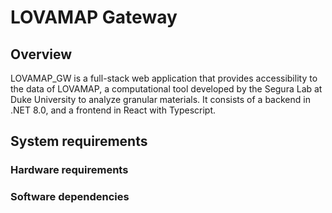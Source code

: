 <h1>LOVAMAP Gateway</h1>

<h2>Overview</h2>

LOVAMAP_GW is a full-stack web application that provides accessibility to the data of LOVAMAP, a computational tool developed by the Segura Lab at Duke University to analyze granular materials. It consists of a backend in .NET 8.0, and a frontend in React with Typescript.

<h2>System requirements</h2>

<h3>Hardware requirements</h3>

<h3>Software dependencies</h3>
